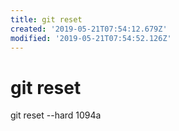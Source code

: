 ```yaml
---
title: git reset
created: '2019-05-21T07:54:12.679Z'
modified: '2019-05-21T07:54:52.126Z'
---
```


# git reset

git reset --hard 1094a
